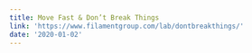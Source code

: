 ```yaml
---
title: Move Fast & Don’t Break Things
link: 'https://www.filamentgroup.com/lab/dontbreakthings/'
date: '2020-01-02'
---
```


